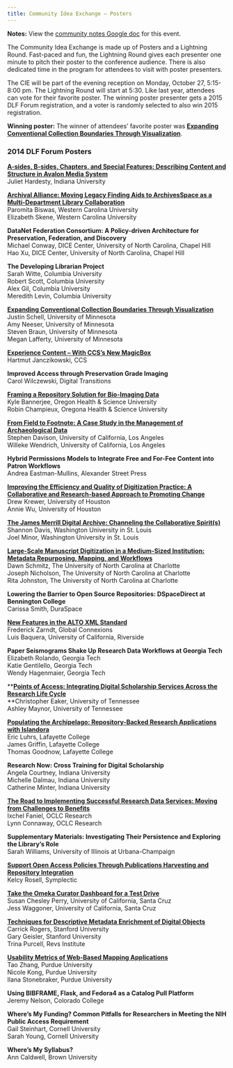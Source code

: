 ```yaml
---
title: Community Idea Exchange – Posters
---
```

**Notes:** View the [community notes Google doc](https://docs.google.com/document/d/1eVYviXLro158eRSbhma_7QHEi9u0BcHqbRFzV4AJgvM/ "Community Idea Exchange - community notes") for this event.

The Community Idea Exchange is made up of Posters and a Lightning Round. Fast-paced and fun, the Lightning Round gives each presenter one minute to pitch their poster to the conference audience. There is also dedicated time in the program for attendees to visit with poster presenters.

The CIE will be part of the evening reception on Monday, October 27, 5:15-8:00 pm. The Lightning Round will start at 5:30. Like last year, attendees can vote for their favorite poster. The winning poster presenter gets a 2015 DLF Forum registration, and a voter is randomly selected to also win 2015 registration.

**Winning poster:** The winner of attendees’ favorite poster was [**Expanding Conventional Collection Boundaries Through Visualization**](https://www.diglib.org/wp-content/uploads/sites/3/2014/11/Expanding-Conventional-Collection-Boundaries-Through-Visualization.pdf).

### 2014 DLF Forum Posters

[**A-sides, B-sides, Chapters, and Special Features: Describing Content and Structure in Avalon Media System**](http://www.slideshare.net/AvalonMediaSys/asides-bsides)  
Juliet Hardesty, Indiana University

[**Archival Alliance: Moving Legacy Finding Aids to ArchivesSpace as a Multi-Department Library Collaboration**](https://www.diglib.org/wp-content/uploads/sites/3/2014/11/DLF-Poster_Skene_Biswas-small2.jpg)  
Paromita Biswas, Western Carolina University  
Elizabeth Skene, Western Carolina University

**DataNet Federation Consortium: A Policy-driven Architecture for Preservation, Federation, and Discovery**  
Michael Conway, DICE Center, University of North Carolina, Chapel Hill  
Hao Xu, DICE Center, University of North Carolina, Chapel Hill

**The Developing Librarian Project**  
Sarah Witte, Columbia University  
Robert Scott, Columbia University  
Alex Gil, Columbia University  
Meredith Levin, Columbia University

[**Expanding Conventional Collection Boundaries Through Visualization**](https://www.diglib.org/wp-content/uploads/sites/3/2014/11/Expanding-Conventional-Collection-Boundaries-Through-Visualization.pdf)  
Justin Schell, University of Minnesota  
Amy Neeser, University of Minnesota  
Steven Braun, University of Minnesota  
Megan Lafferty, University of Minnesota

[**Experience Content – With CCS’s New MagicBox**](https://www.diglib.org/wp-content/uploads/sites/3/2014/08/CCS-MagicBox-Poster1.jpg)  
Hartmut Janczikowski, CCS

**Improved Access through Preservation Grade Imaging**  
Carol Wilczewski, Digital Transitions

[**Framing a Repository Solution for Bio-Imaging Data**](http://figshare.com/articles/Framing_a_Repository_Solution_for_Bioimaging_Datasets_Preserving_Utility_Not_Bits/1224346)  
Kyle Bannerjee, Oregon Health & Science University  
Robin Champieux, Oregona Health & Science University

[**From Field to Footnote: A Case Study in the Management of Archaeological Data**](https://www.diglib.org/wp-content/uploads/sites/3/2014/10/Archaeological-Data-final3.jpg)  
Stephen Davison, University of California, Los Angeles  
Willeke Wendrich, University of California, Los Angeles

**Hybrid Permissions Models to Integrate Free and For-Fee Content into Patron Workflows**  
Andrea Eastman-Mullins, Alexander Street Press

[**Improving the Efficiency and Quality of Digitization Practice: A Collaborative and Research-based Approach to Promoting Change**](https://www.diglib.org/wp-content/uploads/sites/3/2014/11/Improving-the-Efficiency-and-Quality-of-Digitization-Practice_Krewer-and-Wu.pdf)  
Drew Krewer, University of Houston  
Annie Wu, University of Houston

[**The James Merrill Digital Archive: Channeling the Collaborative Spirit(s)**](https://www.diglib.org/wp-content/uploads/sites/3/2014/11/The-James-Merrill-Digital-Archive.pdf)  
Shannon Davis, Washington University in St. Louis  
Joel Minor, Washington University in St. Louis

[**Large-Scale Manuscript Digitization in a Medium-Sized Institution: Metadata Repurposing, Mapping, and Workflows**](https://www.diglib.org/wp-content/uploads/sites/3/2014/11/Large-Scale-Manuscript-Digitization-DLF_poster-small.pdf)  
Dawn Schmitz, The University of North Carolina at Charlotte  
Joseph Nicholson, The University of North Carolina at Charlotte  
Rita Johnston, The University of North Carolina at Charlotte

**Lowering the Barrier to Open Source Repositories: DSpaceDirect at Bennington College**  
Carissa Smith, DuraSpace

[**New Features in the ALTO XML Standard**](https://www.diglib.org/wp-content/uploads/sites/3/2014/09/POSTER_ALTO-XML_HD2.pdf)  
Frederick Zarndt, Global Connexions  
Luis Baquera, University of California, Riverside

**Paper Seismograms Shake Up Research Data Workflows at Georgia Tech**  
Elizabeth Rolando, Georgia Tech  
Katie Gentilello, Georgia Tech  
Wendy Hagenmaier, Georgia Tech

**[**Points of Access: Integrating Digital Scholarship Services Across the Research Life Cycle**](https://www.diglib.org/wp-content/uploads/sites/3/2014/11/Points-of-Access-Research-Life-Cycle-handout.pdf)  
**Christopher Eaker, University of Tennessee  
Ashley Maynor, University of Tennessee

[**Populating the Archipelago: Repository-Backed Research Applications with Islandora**](https://www.diglib.org/wp-content/uploads/sites/3/2014/10/Populating_The_Archipelago_Poster.jpg)  
Eric Luhrs, Lafayette College  
James Griffin, Lafayette College  
Thomas Goodnow, Lafayette College

**Research Now: Cross Training for Digital Scholarship**  
Angela Courtney, Indiana University  
Michelle Dalmau, Indiana University  
Catherine Minter, Indiana University

[**The Road to Implementing Successful Research Data Services: Moving from Challenges to Benefits**](https://www.diglib.org/wp-content/uploads/sites/3/2014/10/FINAL-LDM-Poster_DLF-Forum-Atlanta-2014.jpg)  
Ixchel Faniel, OCLC Research  
Lynn Connaway, OCLC Research

**Supplementary Materials: Investigating Their Persistence and Exploring the Library’s Role**  
Sarah Williams, University of Illinois at Urbana-Champaign

**[Support Open Access Policies Through Publications Harvesting and Repository Integration](https://www.diglib.org/wp-content/uploads/sites/3/2014/08/DLF-Poster-FINAL-Symplectic.pdf)**  
Kelcy Rosell, Symplectic

[**Take the Omeka Curator Dashboard for a Test Drive**](https://www.diglib.org/wp-content/uploads/sites/3/2014/11/Take-the-Omeka-Curator-Dashboard-for-a-Test-Drive-poster.pdf)  
Susan Chesley Perry, University of California, Santa Cruz  
Jess Waggoner, University of California, Santa Cruz

[**Techniques for Descriptive Metadata Enrichment of Digital Objects**](https://www.diglib.org/wp-content/uploads/sites/3/2014/10/revs-dlf.jpg)  
Carrick Rogers, Stanford University  
Gary Geisler, Stanford University  
Trina Purcell, Revs Institute

[**Usability Metrics of Web-Based Mapping Applications**](https://www.diglib.org/wp-content/uploads/sites/3/2014/11/Usability-Metrics-of-Web-based-Mapping-Applications.jpg)  
Tao Zhang, Purdue University  
Nicole Kong, Purdue University  
Ilana Stonebraker, Purdue University

**Using BIBFRAME, Flask, and Fedora4 as a Catalog Pull Platform**  
Jeremy Nelson, Colorado College

**Where’s My Funding? Common Pitfalls for Researchers in Meeting the NIH Public Access Requirement**  
Gail Steinhart, Cornell University  
Sarah Young, Cornell University

**Where’s My Syllabus?**  
Ann Caldwell, Brown University